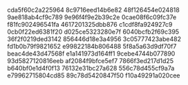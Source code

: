 cda5f60c2a225964
8c9716eed14b6e82
48f126454e024818
9ae818ab4cf9c789
9e96f4f9e2b39c2e
0cae08f6c09fc37e
f81fc902496541fa
4617201325dbb876
c1cdf8fa924927c9
0cb0f22ed6381f20
d025ce5323280e7f
6040bcfb2f69c395
36f2f0219ded3142
856446d18e3a4956
3c05777423abe482
fd1b0b79f9821652
e99822184b806488
5f8a5a63d9df70f7
beac4de43d47568f
e1a141973d164ff1
9cebe4744b077890
93d5827120816eeb
af2084f9bfce5ef7
7866f3ed217d1d25
b640bf0e1d4f0f13
76132e31bc27a628
556c78d455cf9a7a
e79962715804cd85
89c78d5420847f50
f10a49291a020cee
